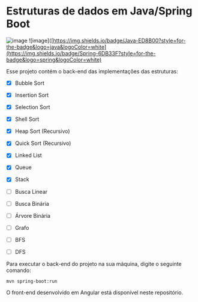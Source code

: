 # Estruturas de dados em Java/Spring Boot

![image](https://img.shields.io/badge/Java-ED8B00?style=for-the-badge&logo=java&logoColor=white) ![image]([https://img.shields.io/badge/Java-ED8B00?style=for-the-badge&logo=java&logoColor=white](https://img.shields.io/badge/Spring-6DB33F?style=for-the-badge&logo=spring&logoColor=white) 


Esse projeto contém o back-end das implementações das estruturas:

- [x] Bubble Sort
- [x] Insertion Sort
- [x] Selection Sort
- [x] Shell Sort
- [x] Heap Sort (Recursivo)
- [x] Quick Sort (Recursivo)


- [x] Linked List
- [x] Queue
- [x] Stack


- [ ] Busca Linear
- [ ] Busca Binária
- [ ] Árvore Binária

- [ ] Grafo
- [ ] BFS
- [ ] DFS


Para executar o back-end do projeto na sua máquina, digite o seguinte comando:
```
mvn spring-boot:run 
```

O front-end desenvolvido em Angular está disponível neste repositório.

